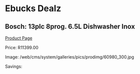 
# Ebucks Dealz
## Bosch: 13plc 8prog. 6.5L Dishwasher Inox
[Product Page](https://www.ebucks.com/web/shop/productSelected.do?prodId=723709214&catId=704983786)

Price: R11399.00

Image: /web/cms/system/galleries/pics/prodimg/60980_300.jpg

Savings: 


	